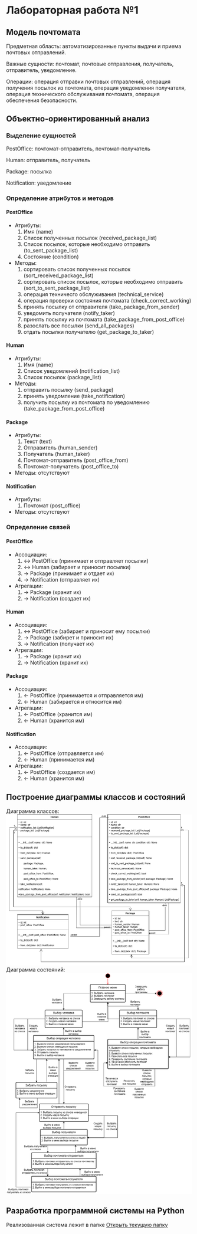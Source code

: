 # Лабораторная работа №1
## Модель почтомата
Предметная область: автоматизированные пункты выдачи и приема почтовых отправлений.

Важные сущности: почтомат, почтовые отправления, получатель, отправитель, уведомление.

Операции: операция отправки почтовых отправлений, операция получения посылок из почтомата, операция уведомления получателя, операция технического обслуживания почтомата, операция обеспечения безопасности.

## Объектно-ориентированный анализ
### Выделение сущностей
PostOffice: почтомат-отправитель, почтомат-получатель

Human: отправитель, получатель

Package: посылка

Notification: уведомление
### Определение атрибутов и методов
#### PostOffice
- Атрибуты:
  1. Имя (name)
  2. Список полученных посылок (received_package_list)
  3. Список посылок, которые необходимо отправить (to_sent_package_list)
  4. Состояние (condition)
- Методы:
  1. сортировать список полученных посылок (sort_received_package_list)
  2. сортировать список посылок, которые необходимо отправить (sort_to_sent_package_list)
  3. операция техничесго обслуживания (technical_service)
  4. операция проверки состояния почтомата (check_correct_working)
  5. принять посылку от отправителя (take_package_from_sender)
  6. уведомить получателя (notify_taker)
  7. принять посылку из почтомата (take_package_from_post_office)
  8. разослать все посылки (send_all_packages)
  9. отдать посылки получателю (get_package_to_taker)
#### Human
- Атрибуты:
  1. Имя (name)
  2. Список уведомлений (notification_list)
  3. Список посылок (package_list)
- Методы:
  1. отправить посылку (send_package)
  2. принять уведомление (take_notification)
  3. получить посылку из почтомата по уведомлению (take_package_from_post_office)
#### Package
- Атрибуты:
  1. Текст (text)
  2. Отправитель (human_sender)
  3. Получатель (human_taker)
  4. Почтомат-отправитель (post_office_from)
  5. Почтомат-получатель (post_office_to)
- Методы: отсутствуют
#### Notification
- Атрибуты:
  1. Почтомат (post_office)
- Методы: отсутствуют
### Определение связей
#### PostOffice
- Ассоциации:
  1. <-> PostOffice (принимает и отправляет посылки)
  2. <-> Human (забирает и приносит посылки)
  3. -> Package (принимает и отдает их)
  4. -> Notification (отправляет их)
- Агрегации:
  1. -> Package (хранит их)
  2. -> Notification (создает их)
#### Human
- Ассоциации:
  1. <-> PostOffice (забирает и приносит ему посылки)
  2. -> Package (забирет и приносит их)
  3. -> Notification (получает их)
- Агрегации:
  1. -> Package (хранит их)
  2. -> Notification (хранит их)
#### Package
- Ассоциации:
  1. <- PostOffice (принимается и отправляется им)
  2. <- Human (забирается и относится им)
- Агрегации:
  1. <- PostOffice (хранится им)
  2. <- Human (хранится им)
#### Notification
- Ассоциации:
  1. <- PostOffice (отправляется им)
  2. <- Human (принимается им)
- Агрегации:
  1. <- PostOffice (создается им)
  2. <- Human (хранится им)
## Построение диаграммы классов и состояний
Диаграмма классов:
![Диаграмма классов](images/class_diagram.png)
Диаграмма состояний:
![Диаграмма классов](images/condition_diagram.png)
## Разработка программной системы на Python
Реализованная система лежит в папке [Открыть текущую папку](./src)
